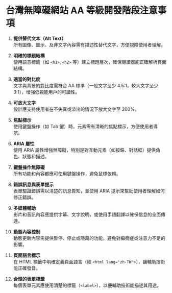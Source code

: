 # 台灣無障礙網站 AA 等級開發階段注意事項


1. **提供替代文本（Alt Text）**  
   所有圖像、圖示、及非文字內容需有描述性替代文字，方便視障使用者理解。

2. **明確的標題結構**  
   使用語意標籤（如 `<h1>`, `<h2>` 等）建立標題層次，確保閱讀器能正確解析頁面結構。

3. **適當的對比度**  
   文字與背景的對比度需符合 AA 標準（一般文字至少 4.5:1，較大文字至少 3:1），增強低視能用戶的可讀性。

4. **可放大文字**  
   設計應支持使用者在不失真或溢出的情況下放大文字至 200%。

5. **焦點標示**  
   使用鍵盤操作（如 Tab 鍵）時，元素需有清晰的焦點標示，方便使用者導航。

6. **ARIA 屬性**  
   使用 ARIA 屬性增強無障礙，特別是對互動元素（如按鈕、對話框）提供角色、狀態和描述。

7. **鍵盤操作無障礙**  
   所有功能和內容都應可使用鍵盤操作，避免鼠標依賴。

8. **錯誤訊息與表單提示**  
   表單驗證錯誤需以清楚的訊息告知，並使用 ARIA 提示來幫助使用者理解如何修正錯誤。

9. **多媒體輔助**  
   影片和音訊內容應提供字幕、文字說明，或使用手語翻譯以確保信息的全面傳達。

10. **動態內容控制**  
    動態更新內容需提供暫停、停止或隱藏的功能，避免對癲癇症或注意力不足的影響。

11. **頁面語言標示**  
    在 HTML 標籤中明確定義頁面語言（如 `<html lang="zh-TW">`），讓輔助技術能正確發音。

12. **合理的表單標籤**  
    每個表單元素應使用清楚的標籤（`<label>`），以便輔助技術能描述其用途。


